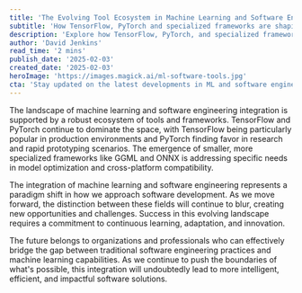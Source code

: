 ```yaml
---
title: 'The Evolving Tool Ecosystem in Machine Learning and Software Engineering'
subtitle: 'How TensorFlow, PyTorch and specialized frameworks are shaping ML integration'
description: 'Explore how TensorFlow, PyTorch, and specialized frameworks are shaping the integration of machine learning and software engineering, as the distinction between these fields continues to blur.'
author: 'David Jenkins'
read_time: '2 mins'
publish_date: '2025-02-03'
created_date: '2025-02-03'
heroImage: 'https://images.magick.ai/ml-software-tools.jpg'
cta: 'Stay updated on the latest developments in ML and software engineering - follow us on LinkedIn for expert insights and industry trends!'
---
```


The landscape of machine learning and software engineering integration is supported by a robust ecosystem of tools and frameworks. TensorFlow and PyTorch continue to dominate the space, with TensorFlow being particularly popular in production environments and PyTorch finding favor in research and rapid prototyping scenarios. The emergence of smaller, more specialized frameworks like GGML and ONNX is addressing specific needs in model optimization and cross-platform compatibility.

The integration of machine learning and software engineering represents a paradigm shift in how we approach software development. As we move forward, the distinction between these fields will continue to blur, creating new opportunities and challenges. Success in this evolving landscape requires a commitment to continuous learning, adaptation, and innovation.

The future belongs to organizations and professionals who can effectively bridge the gap between traditional software engineering practices and machine learning capabilities. As we continue to push the boundaries of what's possible, this integration will undoubtedly lead to more intelligent, efficient, and impactful software solutions.